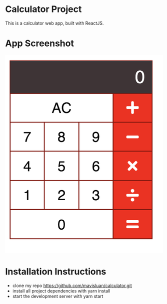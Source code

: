 # Calculator Project
This is a calculator web app, built with ReactJS.


# App Screenshot
![calculator|400x500,60%](src/screenshot.png) 



# Installation Instructions
- clone my repo https://github.com/mavisluan/calculator.git
- install all project dependencies with yarn install
- start the development server with yarn start
